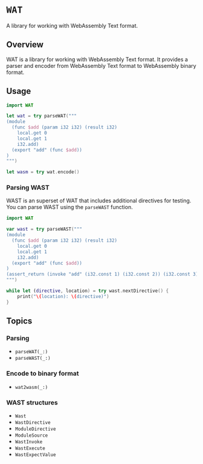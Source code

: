 # ``WAT``

A library for working with WebAssembly Text format.


## Overview

WAT is a library for working with WebAssembly Text format. It provides a parser and encoder from WebAssembly Text format to WebAssembly binary format.


## Usage

```swift
import WAT

let wat = try parseWAT("""
(module
  (func $add (param i32 i32) (result i32)
    local.get 0
    local.get 1
    i32.add)
  (export "add" (func $add))
)
""")

let wasm = try wat.encode()
```

### Parsing WAST

WAST is an superset of WAT that includes additional directives for testing. You can parse WAST using the `parseWAST` function.

```swift
import WAT

var wast = try parseWAST("""
(module
  (func $add (param i32 i32) (result i32)
    local.get 0
    local.get 1
    i32.add)
  (export "add" (func $add))
)
(assert_return (invoke "add" (i32.const 1) (i32.const 2)) (i32.const 3))
""")

while let (directive, location) = try wast.nextDirective() {
    print("\(location): \(directive)")
}
```


## Topics

### Parsing

- ``parseWAT(_:)``
- ``parseWAST(_:)``


### Encode to binary format

- ``wat2wasm(_:)``

### WAST structures

- ``Wast``
- ``WastDirective``
- ``ModuleDirective``
- ``ModuleSource``
- ``WastInvoke``
- ``WastExecute``
- ``WastExpectValue``
